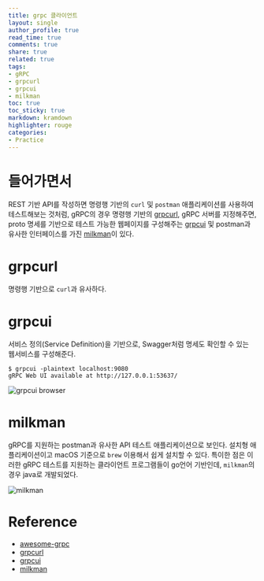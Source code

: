```yaml
---
title: grpc 클라이언트
layout: single
author_profile: true
read_time: true
comments: true
share: true
related: true
tags:
- gRPC
- grpcurl
- grpcui
- milkman
toc: true
toc_sticky: true
markdown: kramdown
highlighter: rouge
categories:
- Practice
---
```


# 들어가면서
REST 기반 API를 작성하면 명령행 기반의 `curl` 및 `postman` 애플리케이션를 사용하여 테스트해보는 것처럼, 
gRPC의 경우 명령행 기반의 [grpcurl](https://github.com/fullstorydev/grpcurl),
gRPC 서버를 지정해주면, proto 명세를 기반으로 테스트 가능한 웹페이지를 구성해주는 [grpcui](https://github.com/fullstorydev/grpcui) 
및 postman과 유사한 인터페이스를 가진 [milkman](https://github.com/warmuuh/milkman)이 있다.

# grpcurl
명령행 기반으로 `curl`과 유사하다. 

# grpcui
서비스 정의(Service Definition)을 기반으로, Swagger처럼 명세도 확인할 수 있는 웹서비스를 구성해준다. 

```
$ grpcui -plaintext localhost:9080
gRPC Web UI available at http://127.0.0.1:53637/
```

![grpcui browser](https://user-images.githubusercontent.com/6668548/104129066-50cd9f80-53ae-11eb-8613-d28a2d8acb0d.png)

# milkman 
gRPC를 지원하는 postman과 유사한 API 테스트 애플리케이션으로 보인다. 설치형 애플리케이션이고 macOS 기준으로 `brew` 이용해서 쉽게 설치할 수 있다. 
특이한 점은 이러한 gRPC 테스트를 지원하는 클라이언트 프로그램들이 go언어 기반인데, `milkman`의 경우 java로 개발되었다.   

![milkman](https://user-images.githubusercontent.com/6668548/104129069-54612680-53ae-11eb-9d5e-b54a2d194b2e.png)

# Reference
* [awesome-grpc](https://github.com/grpc-ecosystem/awesome-grpc)
* [grpcurl](https://github.com/fullstorydev/grpcurl)
* [grpcui](https://github.com/fullstorydev/grpcui)
* [milkman](https://github.com/warmuuh/milkman)

